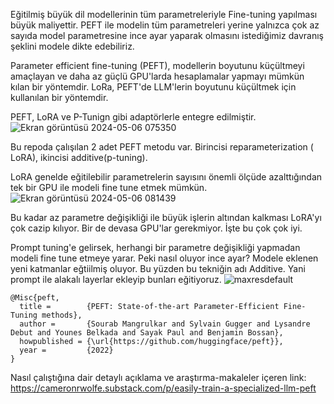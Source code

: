 Eğitilmiş büyük dil modellerinin tüm parametreleriyle Fine-tuning yapılması büyük maliyettir. 
PEFT ile modelin tüm parametreleri yerine yalnızca çok az sayıda model parametresine ince ayar yaparak olmasını istediğimiz davranış şeklini modele dikte edebiliriz.

Parameter efficient fine-tuning (PEFT), modellerin boyutunu küçültmeyi amaçlayan ve daha az güçlü GPU'larda hesaplamalar yapmayı mümkün kılan bir yöntemdir. 
LoRa, PEFT'de LLM'lerin boyutunu küçültmek için kullanılan bir yöntemdir.

PEFT, LoRA ve P-Tunign gibi adaptörlerle entegre edilmiştir. 
![Ekran görüntüsü 2024-05-06 075350](https://github.com/klncgty/PEFT_Fine_Tuning/assets/107580070/d31d3ae9-212b-4da0-9da1-350e4334c9cb)

Bu repoda çalışılan 2 adet PEFT metodu var. Birincisi reparameterization ( LoRA), ikincisi additive(p-tuning).

LoRA genelde eğitilebilir parametrelerin sayısını önemli ölçüde azalttığından tek bir GPU ile modeli fine tune etmek mümkün. 
![Ekran görüntüsü 2024-05-06 081439](https://github.com/klncgty/PEFT_Fine_Tuning/assets/107580070/203b4667-e0b4-4163-aba7-739269bbe406)

Bu kadar az parametre değişikliği ile büyük işlerin altından kalkması LoRA'yı çok cazip kılıyor. Bir de devasa GPU'lar gerekmiyor. İşte bu çok çok iyi.

Prompt tuning'e gelirsek, herhangi bir parametre değişikliği yapmadan modeli fine tune etmeye yarar. Peki nasıl oluyor ince ayar? Modele eklenen yeni katmanlar eğtiilmiş oluyor. Bu yüzden bu tekniğin adı
Additive. Yani prompt ile alakalı layerlar ekleyip bunları eğitiyoruz.
![maxresdefault](https://github.com/klncgty/PEFT_Fine_Tuning/assets/107580070/fe1470ba-7067-4a11-b6a4-8fff9b7fc7f4)


```
@Misc{peft,
  title =        {PEFT: State-of-the-art Parameter-Efficient Fine-Tuning methods},
  author =       {Sourab Mangrulkar and Sylvain Gugger and Lysandre Debut and Younes Belkada and Sayak Paul and Benjamin Bossan},
  howpublished = {\url{https://github.com/huggingface/peft}},
  year =         {2022}
}
``` 

Nasıl çalıştığına dair detaylı açıklama ve araştırma-makaleler içeren link:
https://cameronrwolfe.substack.com/p/easily-train-a-specialized-llm-peft
